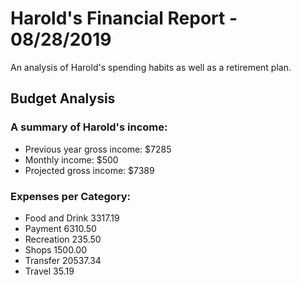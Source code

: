 # Harold's Financial Report - 08/28/2019

An analysis of Harold's spending habits as well as a retirement plan. 

## Budget Analysis

### A summary of Harold's income:
- Previous year gross income: $7285
- Monthly income: $500
- Projected gross income: $7389

### Expenses per Category:
- Food and Drink     3317.19
- Payment            6310.50
- Recreation          235.50
- Shops              1500.00
- Transfer          20537.34
- Travel               35.19




